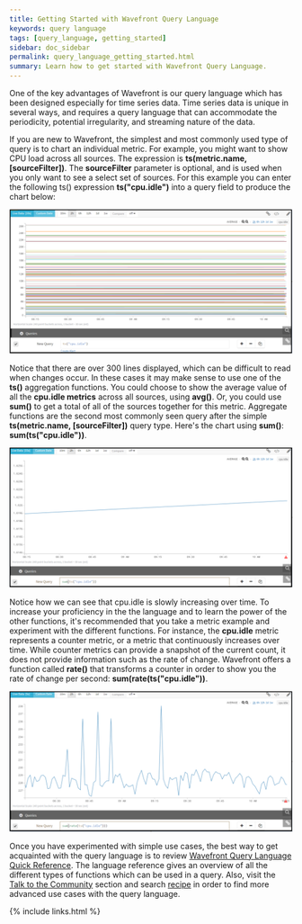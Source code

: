 ```yaml
---
title: Getting Started with Wavefront Query Language
keywords: query language
tags: [query_language, getting_started]
sidebar: doc_sidebar
permalink: query_language_getting_started.html
summary: Learn how to get started with Wavefront Query Language.
---
```

One of the key advantages of Wavefront is our query language which has been designed especially for time series data.  Time series data is unique in several ways, and requires a query language that can accommodate the periodicity, potential irregularity, and streaming nature of the data.
 
If you are new to Wavefront, the simplest and most commonly used type of query is to chart an individual metric. For example, you might want to show CPU load across all sources.  The expression is **ts(metric.name, \[sourceFilter\])**.  The **sourceFilter** parameter is optional, and is used when you only want to see a select set of sources.  For this example you can enter the following ts() expression **ts("cpu.idle")** into a query field to produce the chart below:

![base query](images/base_query.png)

Notice that there are over 300 lines displayed, which can be difficult to read when changes occur.  In these cases it may make sense to use one of the **ts()** aggregation functions.  You could choose to show the average value of all the **cpu.idle metrics** across all sources, using **avg()**.  Or, you could use **sum()** to get a total of all of the sources together for this metric. Aggregate functions are the second most commonly seen query after the simple **ts(metric.name, \[sourceFilter\])** query type.  Here's the chart using **sum()**: **sum(ts("cpu.idle"))**.

![summed query](images/summed.png)

Notice how we can see that cpu.idle is slowly increasing over time.  To increase your proficiency in the the language and to learn the power of the other functions, it's recommended that you take a metric example and experiment with the different functions.  For instance, the **cpu.idle** metric represents a counter metric, or a metric that continuously increases over time. While counter metrics can provide a snapshot of the current count, it does not provide information such as the rate of change. Wavefront offers a function called **rate()** that transforms a counter in order to show you the rate of change per second:  **sum(rate(ts("cpu.idle"))**.

![summed rate query](images/summed_rate.png)

Once you have experimented with simple use cases, the best way to get acquainted with the query language is to review [Wavefront Query Language Quick Reference](query_language_reference). The language reference gives an overview of all the different types of functions which can be used in a query. Also, visit the [Talk to the Community](https://community.wavefront.com/community/answers) section and search [recipe](https://community.wavefront.com/community/answers/content?filterID=contentstatus%5Bpublished%5D~tag%5Brecipe%5D) in order to find more advanced use cases with the query language.

{% include links.html %}